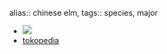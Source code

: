 alias:: chinese elm,
tags:: species, major

- ![](https://peach-geographical-bat-397.mypinata.cloud/ipfs/QmfTpxzvaBSJ919i6uDLUFxoKbv5FohipNPn32Li1SHcwv)
- [tokopedia](https://www.tokopedia.com/guztyart/bibit-bonsai-ulmus-chinese-elm?extParam=ivf%3Dfalse%26src%3Dsearch)